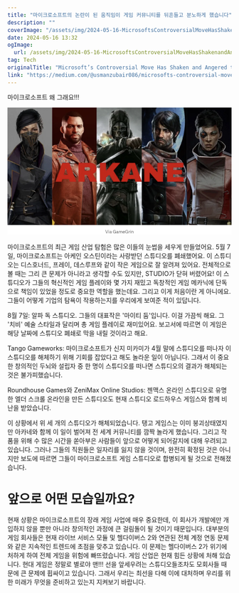 ```yaml
---
title: "마이크로소프트의 논란이 된 움직임이 게임 커뮤니티를 뒤흔들고 분노하게 했습니다"
description: ""
coverImage: "/assets/img/2024-05-16-MicrosoftsControversialMoveHasShakenandAngeredtheGamingCommunity_0.png"
date: 2024-05-16 13:32
ogImage: 
  url: /assets/img/2024-05-16-MicrosoftsControversialMoveHasShakenandAngeredtheGamingCommunity_0.png
tag: Tech
originalTitle: "Microsoft’s Controversial Move Has Shaken and Angered the Gaming Community"
link: "https://medium.com/@usmanzubair086/microsofts-controversial-move-has-shaken-and-angered-the-gaming-community-9e802b05169e"
---
```



마이크로소프트 왜 그래요!!!

![마이크로소프트](/assets/img/2024-05-16-MicrosoftsControversialMoveHasShakenandAngeredtheGamingCommunity_0.png)

마이크로소프트의 최근 게임 산업 탐험은 많은 이들의 눈썹을 세우게 만들었어요. 5월 7일, 마이크로소프트는 아케인 오스틴이라는 사랑받던 스튜디오를 폐쇄했어요. 이 스튜디오는 디스호너드, 프레이, 데스루프와 같이 작은 게임으로 잘 알려져 있어요. 전체적으로 볼 때는 그리 큰 문제가 아니라고 생각할 수도 있지만, STUDIO가 닫혀 버렸어요! 이 스튜디오가 그들의 혁신적인 게임 플레이와 몇 가지 재밌고 독창적인 게임 메카닉에 단독으로 책임이 있었을 정도로 중요한 역할을 했는데요. 그리고 이게 처음이란 게 아니에요. 그들이 어떻게 기업의 탐욕이 작용하는지를 우리에게 보여준 적이 있답니다.

8월 7일: 알파 독 스튜디오. 그들의 대표작은 '마이티 둠'입니다. 이걸 가끔씩 해요. 그 '치비' 예술 스타일과 달리며 총 게임 플레이로 재미있어요. 보고서에 따르면 이 게임은 해당 날짜에 스튜디오 폐쇄로 막을 내릴 것이라고 해요.

<div class="content-ad"></div>

Tango Gameworks: 마이크로소프트가 신지 미카미가 4월 말에 스튜디오를 떠나자 이 스튜디오를 해체하기 위해 기회를 잡았다고 해도 놀라운 일이 아닙니다. 그래서 이 중요한 창의적인 두뇌와 설립자 중 한 명이 스튜디오를 떠나면 스튜디오의 결과가 해체되는 것은 불가피했습니다.

Roundhouse Games와 ZeniMax Online Studios: 젠맥스 온라인 스튜디오로 유명한 엘더 스크롤 온라인을 만든 스튜디오도 현재 스튜디오 로드하우스 게임스와 함께 비난을 받았습니다.

이 상황에서 위 세 개의 스튜디오가 해체되었습니다. 탱고 게임스는 이미 붕괴상태였지만 아카네와 함께 이 일이 벌어져 전 세계 커뮤니티를 깜짝 놀라게 했습니다. 그리고 작품을 위해 수 많은 시간을 쏟아부은 사람들이 앞으로 어떻게 되어갈지에 대해 우려되고 있습니다. 그러나 그들의 직원들은 일자리를 잃지 않을 것이며, 완전히 확정된 것은 아니지만 보도에 따르면 그들이 마이크로소프트 게임 스튜디오로 합병되게 될 것으로 전해졌습니다.

# 앞으로 어떤 모습일까요?

<div class="content-ad"></div>

현재 상황은 마이크로소프트의 장래 게임 사업에 매우 중요한데, 이 회사가 개발에만 개입하지 않을 뿐만 아니라 창의적인 과정에 큰 걸림돌이 될 것이기 때문입니다. 대부분의 게임 회사들은 현재 라이브 서비스 모듈 및 헬다이버스 2와 연관된 전체 계정 연동 문제와 같은 지속적인 트렌드에 초점을 맞추고 있습니다. 이 문제는 헬다이버스 2가 위기에 처하게 하여 전체 게임을 위험에 빠뜨렸습니다. 게임 산업은 현재 힘든 상황에 처해 있습니다. 현대 게임은 정말로 별로야 맨!!! 선을 앞세우려는 스튜디오들조차도 모회사들 때문에 큰 문제에 휩싸이고 있습니다. 그래서 우리는 최선을 다해 이에 대처하며 우리를 위한 미래가 무엇을 준비하고 있는지 지켜보기 바랍니다.